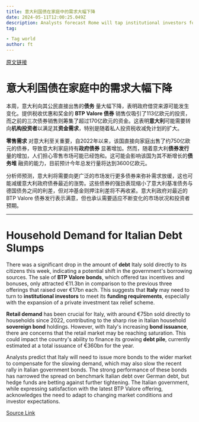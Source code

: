 ```yaml
---
title: 意大利国债在家庭中的需求大幅下降
date: 2024-05-11T12:00:25.049Z
description: Analysts forecast Rome will tap institutional investors for more debt
tag: 

- Tag world
author: ft
---
```


[原文链接](https://ft.com/content/6a6480dc-06bc-47d7-9270-b8e45dab56b2)

# 意大利国债在家庭中的需求大幅下降

本周，意大利向其公民直接出售的**债务** 量大幅下降，表明政府借贷来源可能发生变化。提供税收优惠和奖金的 **BTP Valore 债券** 销售仅吸引了113亿欧元的投资，而之前的三次债券销售则筹集了超过170亿欧元的资金。这表明**意大利**可能需要转向**机构投资者**以满足其**资金需求**，特别是随着私人投资税收减免计划的扩大。

**零售需求** 对意大利至关重要，自2022年以来，该国直接向家庭出售了约750亿欧元的债券，导致意大利家庭持有**政府债券** 显著增加。然而，随着意大利**债券发行** 量的增加，人们担心零售市场可能已经饱和。这可能会影响该国为其不断增长的**债务堆** 融资的能力，目前预计今年总发行量将达到3600亿欧元。

分析师预测，意大利将需要向更广泛的市场发行更多债券来弥补需求放缓，这也可能减缓意大利政府债券最近的涨势。这些债券的强劲表现缩小了意大利基准债务与德国债务之间的利差，但对冲基金则押注利差将不再收紧。意大利政府对最近的 BTP Valore 债券发行表示满意，但也承认需要适应不断变化的市场状况和投资者预期。

---

# Household Demand for Italian Debt Slumps 

There was a significant drop in the amount of **debt** Italy sold directly to its citizens this week, indicating a potential shift in the government's borrowing sources. The sale of **BTP Valore bonds**, which offered tax incentives and bonuses, only attracted €11.3bn in comparison to the previous three offerings that raised over €17bn each. This suggests that **Italy** may need to turn to **institutional investors** to meet its **funding requirements**, especially with the expansion of a private investment tax relief scheme. 

**Retail demand** has been crucial for Italy, with around €75bn sold directly to households since 2022, contributing to the sharp rise in Italian household **sovereign bond** holdings. However, with Italy's increasing **bond issuance**, there are concerns that the retail market may be reaching saturation. This could impact the country's ability to finance its growing **debt pile**, currently estimated at a total issuance of €360bn for the year. 

Analysts predict that Italy will need to issue more bonds to the wider market to compensate for the slowing demand, which may also slow the recent rally in Italian government bonds. The strong performance of these bonds has narrowed the spread on benchmark Italian debt over German debt, but hedge funds are betting against further tightening. The Italian government, while expressing satisfaction with the latest BTP Valore offering, acknowledges the need to adapt to changing market conditions and investor expectations.

[Source Link](https://ft.com/content/6a6480dc-06bc-47d7-9270-b8e45dab56b2)

